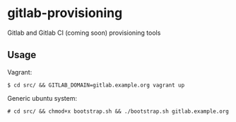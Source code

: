 gitlab-provisioning
===================

Gitlab and Gitlab CI (coming soon) provisioning tools

Usage
------------

Vagrant:

``` shell
$ cd src/ && GITLAB_DOMAIN=gitlab.example.org vagrant up
```

Generic ubuntu system:

``` shell
# cd src/ && chmod+x bootstrap.sh && ./bootstrap.sh gitlab.example.org
```
